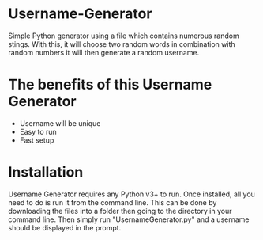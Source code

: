 # Username-Generator
Simple Python generator using a file which contains numerous random stings. With this, it will choose two random words in combination with random numbers it will then generate a random username.

# The benefits of this Username Generator
- Username will be unique
- Easy to run
- Fast setup

# Installation
Username Generator requires any Python v3+ to run.
Once installed, all you need to do is run it from the command line. This can be done by downloading the files into a folder then going to the directory in your command line. Then simply run "UsernameGenerator.py" and a username should be displayed in the prompt.
